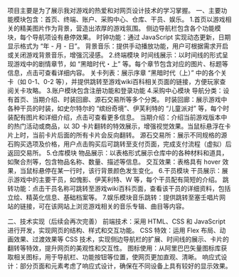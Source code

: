 项目主要是为了展示我对游戏的热爱和对网页设计技术的学习掌握。
一、主要功能模块包含：首页、终端、账户、采购中心、仓库、干员、娱乐。
1.首页以游戏相关的精美图片作为背景，营造出浓厚的游戏氛围。
侧边导航栏包含各个功能模块，每个导航项设有悬停效果。
时钟功能：通过 JavaScript 实现动态更新，日期显示格式为 “年 - 月 - 日”。
背景音乐：提供手动播放功能，用户可根据需求开启或关闭游戏背景音乐，增强沉浸感。
2.终端模块
时间线展示：以时间线的形式呈现游戏中的剧情章节，如 “黑暗时代・上” 等。每个章节包含对应的图片、标题等信息，点击可查看详细内容。
关卡列表：展示序章 “黑暗时代（上）” 中的各个关卡（如 0-1、0-2 等），并提供跳转至游戏wiki百科相关页面的链接，方便玩家查阅关卡攻略。
3.账户模块包含注册功能和登录功能
4.采购中心模块
导航分类：设有首页、当期介绍、时装回廊、源石交易所等多个分类。
时装回廊：展示游戏中各种干员的时装，如史尔特尔的 “缤纷奇境”、伊芙利特的 “儿童派对” 等，每个时装配有图片和详细介绍，点击可查看更多信息。
当期介绍：介绍当前游戏版本中的热门活动或商品，以 3D 卡片翻转的特效展示，增强视觉效果。当鼠标悬浮在卡片上时，当前卡片后面的所有卡片会反向翻转。
源石交易所：展示不同规格的源石购买选项及价格，用户点击购买后可跳转至支付页面，完成支付流程（虚拟）后返回交易所。
5.仓库模块
物品展示：以表格形式展示仓库中的各种材料和道具，如聚合剂等，包含物品名称、数量、描述等信息。
交互效果：表格具有 hover 效果，当鼠标悬停在某一行时，该行背景颜色发生变化。
6.干员模块
干员展示：展示游戏中的主要干员，如傀影、伊芙利特、W 等，每个干员配有简短的介绍。
跳转功能：点击干员名称可跳转至游戏wiki百科页面，查看该干员的详细资料，包括立绘、精英化信息、基础档案等。
7.娱乐模块音乐跳转：提供跳转至塞壬唱片网站的链接，可在该网站上浏览游戏相关的音乐专辑、曲目等内容。

二、技术实现（后续会再次完善）
前端技术：采用 HTML、CSS 和 JavaScript 进行开发，实现网页的结构、样式和交互功能。
CSS 特效：运用 Flex 布局、动画效果、过渡效果等 CSS 技术，实现侧边导航栏的扩展、时间线的展示、卡片的翻转等特效，提升网页的美观性和交互性。
图标使用：从阿里巴巴矢量图标库获取相关图标，用于导航栏、功能按钮等位置，使网页更加直观、清晰。
响应式设计：部分页面和元素考虑了响应式设计，确保在不同设备上具有较好的显示效果。
